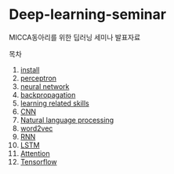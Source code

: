 # Deep-learning-seminar
MICCA동아리를 위한 딥러닝 세미나 발표자료

목차  
1. [install](#install)
2. [perceptron](#perceptron)
3. [neural network](#neural-network)
4. [backpropagation](#backpropagation)
5. [learning related skills](#learning-related-skills)
6. [CNN](#CNN)
7. [Natural language processing](#Natural-language-processing)
8. [word2vec](#word2vec)
9. [RNN](#RNN)
10. [LSTM](#LSTM)
11. [Attention](#Attention)
12. [Tensorflow](#Tensorflow)
